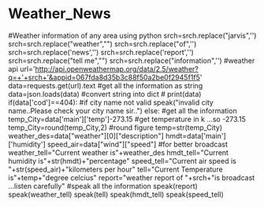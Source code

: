 # Weather_News
#Weather information of any area using python
    srch=srch.replace("jarvis",'')
    srch=srch.replace("weather","")
    srch=srch.replace("of",'')
    srch=srch.replace('news','')
    srch=srch.replace('report','')
    srch=srch.replace("tell me","")
    srch=srch.replace("information",'')
    #weather api
    url='http://api.openweathermap.org/data/2.5/weather?q=+'+srch+'&appid=067fda8d35b3c88f50a2be0f2945f1f5'
    data=requests.get(url).text #get all the information as string
    data=json.loads(data) #convert string into dict
    # print(data)
    if(data['cod']==404): #if city name not valid
        speak("invalid city name..Please check your city name sir..")
    else:
        #get all the information
        temp_City=data['main']['temp']-273.15 #get temperature in k ...so -273.15
        temp_City=round(temp_City,2) #round figure
        temp=str(temp_City)
        weather_des=data["weather"][0]["description"] 
        hmdt=data['main']['humidity']
        speed_air=data["wind"]["speed"]
        #for better broadcast
        weather_tell="Current weather is"+weather_des
        hmdt_tell="Current humidity is"+str(hmdt)+"percentage"
        speed_tell="Current air speed is "+str(speed_air)+"kilometers per hour"
        tell="Current Temperature is"+temp+"degree celcius"
        report="weather report of "+srch+"is broadcast ...listen carefully"
        #speak all the information
        speak(report)
        speak(weather_tell)
        speak(tell)
        speak(hmdt_tell)
        speak(speed_tell)
